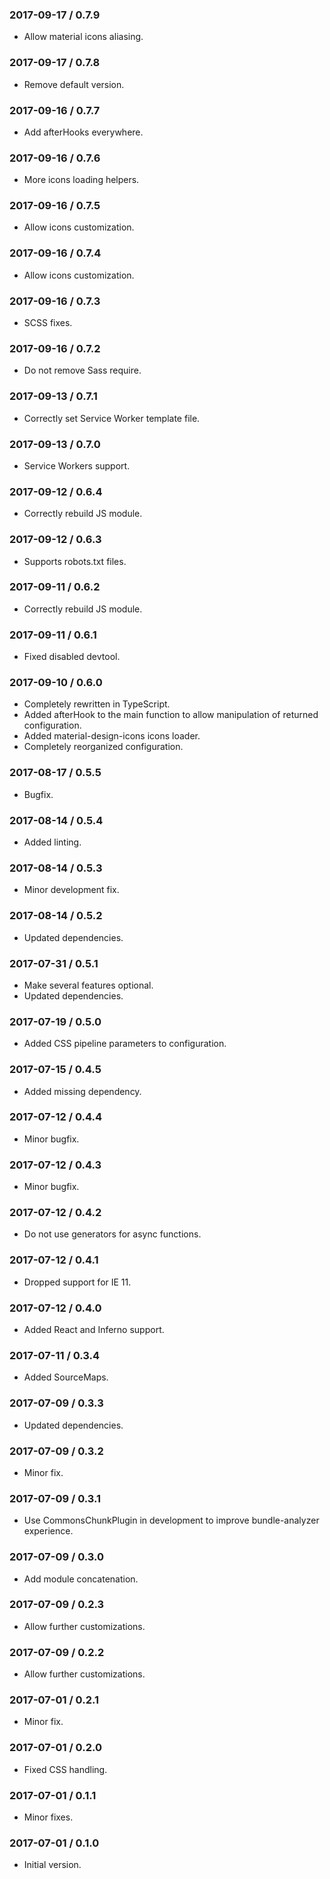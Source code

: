 ### 2017-09-17 / 0.7.9

* Allow material icons aliasing.

### 2017-09-17 / 0.7.8

* Remove default version.

### 2017-09-16 / 0.7.7

* Add afterHooks everywhere.

### 2017-09-16 / 0.7.6

* More icons loading helpers.

### 2017-09-16 / 0.7.5

* Allow icons customization.

### 2017-09-16 / 0.7.4

* Allow icons customization.

### 2017-09-16 / 0.7.3

* SCSS fixes.

### 2017-09-16 / 0.7.2

* Do not remove Sass require.

### 2017-09-13 / 0.7.1

* Correctly set Service Worker template file.

### 2017-09-13 / 0.7.0

* Service Workers support.

### 2017-09-12 / 0.6.4

* Correctly rebuild JS module.

### 2017-09-12 / 0.6.3

* Supports robots.txt files.

### 2017-09-11 / 0.6.2

* Correctly rebuild JS module.

### 2017-09-11 / 0.6.1

* Fixed disabled devtool.

### 2017-09-10 / 0.6.0

* Completely rewritten in TypeScript.
* Added afterHook to the main function to allow manipulation of returned configuration.
* Added material-design-icons icons loader.
* Completely reorganized configuration.

### 2017-08-17 / 0.5.5

* Bugfix.

### 2017-08-14 / 0.5.4

* Added linting.

### 2017-08-14 / 0.5.3

* Minor development fix.

### 2017-08-14 / 0.5.2

* Updated dependencies.

### 2017-07-31 / 0.5.1

* Make several features optional.
* Updated dependencies.

### 2017-07-19 / 0.5.0

* Added CSS pipeline parameters to configuration.

### 2017-07-15 / 0.4.5

* Added missing dependency.

### 2017-07-12 / 0.4.4

* Minor bugfix.

### 2017-07-12 / 0.4.3

* Minor bugfix.

### 2017-07-12 / 0.4.2

* Do not use generators for async functions.

### 2017-07-12 / 0.4.1

* Dropped support for IE 11.

### 2017-07-12 / 0.4.0

* Added React and Inferno support.

### 2017-07-11 / 0.3.4

* Added SourceMaps.

### 2017-07-09 / 0.3.3

* Updated dependencies.

### 2017-07-09 / 0.3.2

* Minor fix.

### 2017-07-09 / 0.3.1

* Use CommonsChunkPlugin in development to improve bundle-analyzer experience.

### 2017-07-09 / 0.3.0

* Add module concatenation.

### 2017-07-09 / 0.2.3

* Allow further customizations.

### 2017-07-09 / 0.2.2

* Allow further customizations.

### 2017-07-01 / 0.2.1

* Minor fix.

### 2017-07-01 / 0.2.0

* Fixed CSS handling.

### 2017-07-01 / 0.1.1

* Minor fixes.

### 2017-07-01 / 0.1.0

* Initial version.
